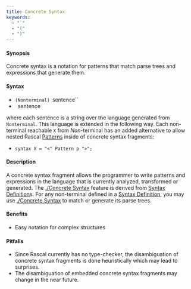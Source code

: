 ```yaml
---
title: Concrete Syntax
keywords: 
  - "`"
  - "("
  - ")"
---
```


#### Synopsis

Concrete syntax is a notation for patterns that match parse trees and expressions that generate them.

#### Syntax

*  `(Nonterminal) `sentence``
*  ` `sentence` `

where each sentence is a string over the language generated from `Nonterminal`. This language is extended in the following way. Each non-terminal reachable `X` from _Non_-terminal has an added alternative to allow nested Rascal [Patterns](../../../Rascal/Patterns) inside of concrete syntax fragments:

*  `syntax X = "<" Pattern p ">";`

#### Description

A concrete syntax fragment allows the programmer to write patterns and expressions in the language that is currently analyzed, 
transformed or generated. The [./Concrete Syntax](../../../Rascal/Expressions/ConcreteSyntax) feature is derived from [Syntax Definition](../../../Rascal/Declarations/SyntaxDefinition)s. 
For any non-terminal defined in a [Syntax Definition](../../../Rascal/Declarations/SyntaxDefinition), you may use [./Concrete Syntax](../../../Rascal/Expressions/ConcreteSyntax) to match or generate its parse trees.

#### Benefits

*  Easy notation for complex structures

#### Pitfalls

*  Since Rascal currently has no type-checker, the disambiguation of concrete syntax fragments is done heuristically which may lead to surprises.
*  The disambiguation of embedded concrete syntax fragments may change in the near future.

